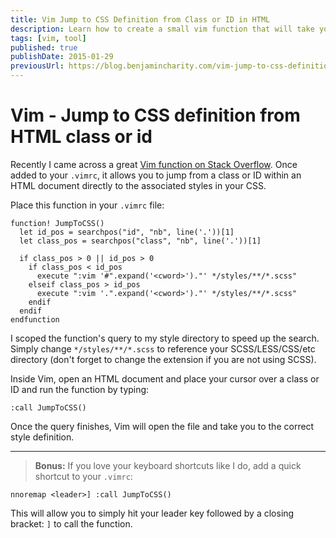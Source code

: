 ```yaml
---
title: Vim Jump to CSS Definition from Class or ID in HTML
description: Learn how to create a small vim function that will take you to a class or ID definition from HTML.
tags: [vim, tool]
published: true
publishDate: 2015-01-29
previousUrl: https://blog.benjamincharity.com/vim-jump-to-css-definition-from-html-class-or-id/
---
```


# Vim - Jump to CSS definition from HTML class or id

Recently I came across a great [Vim function on Stack Overflow][so]. Once added to your `.vimrc`, it allows you to 
jump from a class or ID within an HTML document directly to the associated styles in your CSS.

Place this function in your `.vimrc` file:

```vim
function! JumpToCSS()
  let id_pos = searchpos("id", "nb", line('.'))[1]
  let class_pos = searchpos("class", "nb", line('.'))[1]

  if class_pos > 0 || id_pos > 0
    if class_pos < id_pos
      execute ":vim '#".expand('<cword>')."' */styles/**/*.scss"
    elseif class_pos > id_pos
      execute ":vim '.".expand('<cword>')."' */styles/**/*.scss"
    endif
  endif
endfunction
```

I scoped the function's query to my style directory to speed up the search. Simply change `*/styles/**/*.scss` to 
reference your SCSS/LESS/CSS/etc directory (don't forget to change the extension if you are not using SCSS).

Inside Vim, open an HTML document and place your cursor over a class or ID and run the function by typing:

```vim
:call JumpToCSS()
```

Once the query finishes, Vim will open the file and take you to the correct style definition.

---

> **Bonus:** If you love your keyboard shortcuts like I do, add a quick shortcut to your `.vimrc`:

```vim
nnoremap <leader>] :call JumpToCSS()
```

This will allow you to simply hit your leader key followed by a closing bracket: `]` to call the function.

[so]: https://stackoverflow.com/questions/12833189/jump-to-css-selector-in-a-css-file-from-the-html-file-in-vim-using-a-single-keys
